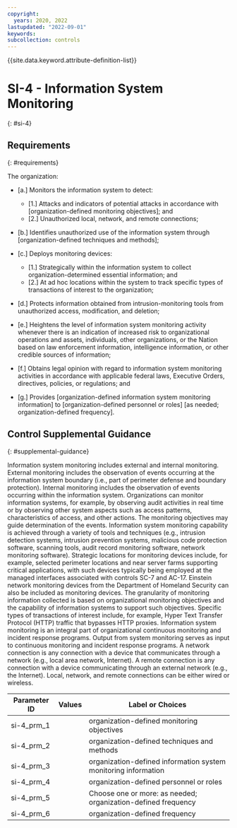 ```yaml
---
copyright:
  years: 2020, 2022
lastupdated: "2022-09-01"
keywords: 
subcollection: controls
---
```



{{site.data.keyword.attribute-definition-list}}


# SI-4 - Information System Monitoring
{: #si-4}

## Requirements
{: #requirements}

The organization:

- \[a.\] Monitors the information system to detect:

  - \[1.\] Attacks and indicators of potential attacks in accordance with [organization-defined monitoring objectives]; and
  - \[2.\] Unauthorized local, network, and remote connections;

- \[b.\] Identifies unauthorized use of the information system through [organization-defined techniques and methods];

- \[c.\] Deploys monitoring devices:

  - \[1.\] Strategically within the information system to collect organization-determined essential information; and
  - \[2.\] At ad hoc locations within the system to track specific types of transactions of interest to the organization;

- \[d.\] Protects information obtained from intrusion-monitoring tools from unauthorized access, modification, and deletion;

- \[e.\] Heightens the level of information system monitoring activity whenever there is an indication of increased risk to organizational operations and assets, individuals, other organizations, or the Nation based on law enforcement information, intelligence information, or other credible sources of information;

- \[f.\] Obtains legal opinion with regard to information system monitoring activities in accordance with applicable federal laws, Executive Orders, directives, policies, or regulations; and

- \[g.\] Provides [organization-defined information system monitoring information] to [organization-defined personnel or roles] [as needed; organization-defined frequency].

## Control Supplemental Guidance
{: #supplemental-guidance}

Information system monitoring includes external and internal monitoring. External monitoring includes the observation of events occurring at the information system boundary (i.e., part of perimeter defense and boundary protection). Internal monitoring includes the observation of events occurring within the information system. Organizations can monitor information systems, for example, by observing audit activities in real time or by observing other system aspects such as access patterns, characteristics of access, and other actions. The monitoring objectives may guide determination of the events. Information system monitoring capability is achieved through a variety of tools and techniques (e.g., intrusion detection systems, intrusion prevention systems, malicious code protection software, scanning tools, audit record monitoring software, network monitoring software). Strategic locations for monitoring devices include, for example, selected perimeter locations and near server farms supporting critical applications, with such devices typically being employed at the managed interfaces associated with controls SC-7 and AC-17. Einstein network monitoring devices from the Department of Homeland Security can also be included as monitoring devices. The granularity of monitoring information collected is based on organizational monitoring objectives and the capability of information systems to support such objectives. Specific types of transactions of interest include, for example, Hyper Text Transfer Protocol (HTTP) traffic that bypasses HTTP proxies. Information system monitoring is an integral part of organizational continuous monitoring and incident response programs. Output from system monitoring serves as input to continuous monitoring and incident response programs. A network connection is any connection with a device that communicates through a network (e.g., local area network, Internet). A remote connection is any connection with a device communicating through an external network (e.g., the Internet). Local, network, and remote connections can be either wired or wireless.

| Parameter ID | Values | Label or Choices |
|---|---|---|
| si-4_prm_1 |  | organization-defined monitoring objectives |
| si-4_prm_2 |  | organization-defined techniques and methods |
| si-4_prm_3 |  | organization-defined information system monitoring information |
| si-4_prm_4 |  | organization-defined personnel or roles |
| si-4_prm_5 |  | Choose one or more: as needed; organization-defined frequency |
| si-4_prm_6 |  | organization-defined frequency |